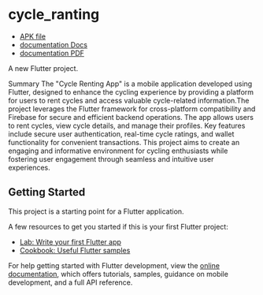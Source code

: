 # cycle_ranting

- [APK file](https://drive.google.com/file/d/1a6lqm3p2CClUjpNa4g9VrwXjh0T54-vL/view?usp=sharing)
- [documentation Docs]([https://docs.google.com/document/d/14xSqwlBNSye2H5KaoLMc6hix3wzjqdERNbI8ArzdN3Q/edit?usp=sharing](https://docs.google.com/document/d/14xSqwlBNSye2H5KaoLMc6hix3wzjqdERNbI8ArzdN3Q/edit?usp=sharing))
- [documentation PDF](https://drive.google.com/file/d/1aFcvTaVqCOBnAMg5e4oE5bNP1Ebc4puD/view?usp=sharing)

A new Flutter project.

Summary
The "Cycle Renting App" is a mobile application developed using Flutter, designed to
enhance the cycling experience by providing a platform for users to rent cycles and
access valuable cycle-related information.The project leverages the Flutter
framework for cross-platform compatibility and Firebase for secure and efficient
backend operations. The app allows users to rent cycles, view cycle details, and
manage their profiles. Key features include secure user authentication, real-time cycle
ratings, and wallet functionality for convenient transactions. This project aims to
create an engaging and informative environment for cycling enthusiasts while
fostering user engagement through seamless and intuitive user experiences.

## Getting Started

This project is a starting point for a Flutter application.

A few resources to get you started if this is your first Flutter project:

- [Lab: Write your first Flutter app](https://docs.flutter.dev/get-started/codelab)
- [Cookbook: Useful Flutter samples](https://docs.flutter.dev/cookbook)

For help getting started with Flutter development, view the
[online documentation](https://docs.flutter.dev/), which offers tutorials,
samples, guidance on mobile development, and a full API reference.
